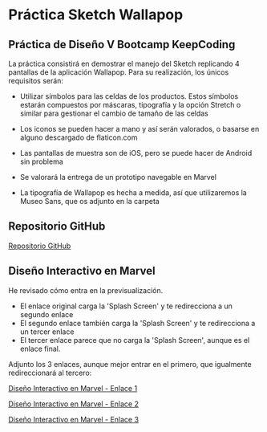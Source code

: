 # Práctica Sketch Wallapop


## Práctica de Diseño V Bootcamp KeepCoding

La práctica consistirá en demostrar el manejo del Sketch replicando 4 pantallas de la aplicación Wallapop. Para su realización, los únicos requisitos serán:

- Utilizar símbolos para las celdas de los productos. Estos símbolos estarán compuestos por máscaras, tipografía y la opción Stretch o similar para gestionar el cambio de tamaño de las celdas

- Los iconos se pueden hacer a mano y así serán valorados, o basarse en alguno descargado de flaticon.com

- Las pantallas de muestra son de iOS, pero se puede hacer de Android sin problema

- Se valorará la entrega de un prototipo navegable en Marvel

- La tipografía de Wallapop es hecha a medida, así que utilizaremos la Museo Sans, que os adjunto en la carpeta


## Repositorio GitHub

[Repositorio GitHub](https://github.com/TheHandyOwl/Practica_Sketch_Wallapop "Repositorio GitHub")


## Diseño Interactivo en Marvel

He revisado cómo entra en la previsualización.
- El enlace original carga la 'Splash Screen' y te redirecciona a un segundo enlace
- El segundo enlace también carga la 'Splash Screen' y te redirecciona a un tercer enlace
- El tercer enlace parece que no carga la 'Splash Screen', aunque es el enlace final.

Adjunto los 3 enlaces, aunque mejor entrar en el primero, que igualmente redireccionará al tercero:

[Diseño Interactivo en Marvel - Enlace 1](https://marvelapp.com/10g32706/ "Diseño Interactivo en Marvel - Enlace 1")

[Diseño Interactivo en Marvel - Enlace 2](https://marvelapp.com/10g32706/screen/33828021 "Diseño Interactivo en Marvel - Enlace 2")

[Diseño Interactivo en Marvel - Enlace 3](https://marvelapp.com/10g32706/screen/33812373 "Diseño Interactivo en Marvel - Enlace 3")
